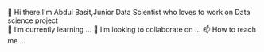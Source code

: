 👋 Hi there.I'm Abdul Basit,Junior Data Scientist who loves to work on Data science project  
🌱 I’m currently learning ...
💞️ I’m looking to collaborate on ...
📫 How to reach me ...

<!---
Basit-Arif/Basit-Arif is a ✨ special ✨ repository because its `README.md` (this file) appears on your GitHub profile.
You can click the Preview link to take a look at your changes.
--->
